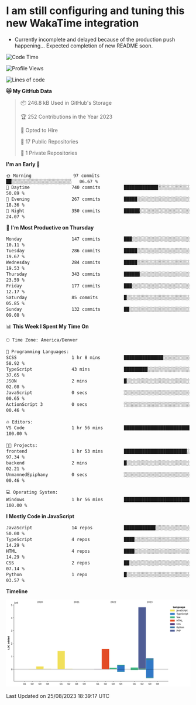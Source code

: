# I am still configuring and tuning this new WakaTime integration
- Currently incomplete and delayed because of the production push happening... Expected completion of new README soon.
<!--START_SECTION:waka-->
![Code Time](http://img.shields.io/badge/Code%20Time-319%20hrs%2055%20mins-blue)

![Profile Views](http://img.shields.io/badge/Profile%20Views-0-blue)

![Lines of code](https://img.shields.io/badge/From%20Hello%20World%20I%27ve%20Written-9.4%20million%20lines%20of%20code-blue)

**🐱 My GitHub Data** 

> 📦 246.8 kB Used in GitHub's Storage 
 > 
> 🏆 252 Contributions in the Year 2023
 > 
> 💼 Opted to Hire
 > 
> 📜 17 Public Repositories 
 > 
> 🔑 1 Private Repositories 
 > 
**I'm an Early 🐤** 

```text
🌞 Morning                97 commits          ██░░░░░░░░░░░░░░░░░░░░░░░   06.67 % 
🌆 Daytime                740 commits         █████████████░░░░░░░░░░░░   50.89 % 
🌃 Evening                267 commits         █████░░░░░░░░░░░░░░░░░░░░   18.36 % 
🌙 Night                  350 commits         ██████░░░░░░░░░░░░░░░░░░░   24.07 % 
```
📅 **I'm Most Productive on Thursday** 

```text
Monday                   147 commits         ███░░░░░░░░░░░░░░░░░░░░░░   10.11 % 
Tuesday                  286 commits         █████░░░░░░░░░░░░░░░░░░░░   19.67 % 
Wednesday                284 commits         █████░░░░░░░░░░░░░░░░░░░░   19.53 % 
Thursday                 343 commits         ██████░░░░░░░░░░░░░░░░░░░   23.59 % 
Friday                   177 commits         ███░░░░░░░░░░░░░░░░░░░░░░   12.17 % 
Saturday                 85 commits          █░░░░░░░░░░░░░░░░░░░░░░░░   05.85 % 
Sunday                   132 commits         ██░░░░░░░░░░░░░░░░░░░░░░░   09.08 % 
```


📊 **This Week I Spent My Time On** 

```text
🕑︎ Time Zone: America/Denver

💬 Programming Languages: 
SCSS                     1 hr 8 mins         ███████████████░░░░░░░░░░   58.92 % 
TypeScript               43 mins             █████████░░░░░░░░░░░░░░░░   37.65 % 
JSON                     2 mins              █░░░░░░░░░░░░░░░░░░░░░░░░   02.08 % 
JavaScript               0 secs              ░░░░░░░░░░░░░░░░░░░░░░░░░   00.65 % 
ActionScript 3           0 secs              ░░░░░░░░░░░░░░░░░░░░░░░░░   00.46 % 

🔥 Editors: 
VS Code                  1 hr 56 mins        █████████████████████████   100.00 % 

🐱‍💻 Projects: 
frontend                 1 hr 53 mins        ████████████████████████░   97.34 % 
backend                  2 mins              █░░░░░░░░░░░░░░░░░░░░░░░░   02.21 % 
UnmannedEpiphany         0 secs              ░░░░░░░░░░░░░░░░░░░░░░░░░   00.46 % 

💻 Operating System: 
Windows                  1 hr 56 mins        █████████████████████████   100.00 % 
```

**I Mostly Code in JavaScript** 

```text
JavaScript               14 repos            ████████████░░░░░░░░░░░░░   50.00 % 
TypeScript               4 repos             ████░░░░░░░░░░░░░░░░░░░░░   14.29 % 
HTML                     4 repos             ████░░░░░░░░░░░░░░░░░░░░░   14.29 % 
CSS                      2 repos             ██░░░░░░░░░░░░░░░░░░░░░░░   07.14 % 
Python                   1 repo              █░░░░░░░░░░░░░░░░░░░░░░░░   03.57 % 
```



**Timeline**

![Lines of Code chart](https://raw.githubusercontent.com/certifiedbice/certifiedbice/main/assets/bar_graph.png)


 Last Updated on 25/08/2023 18:39:17 UTC
<!--END_SECTION:waka-->
